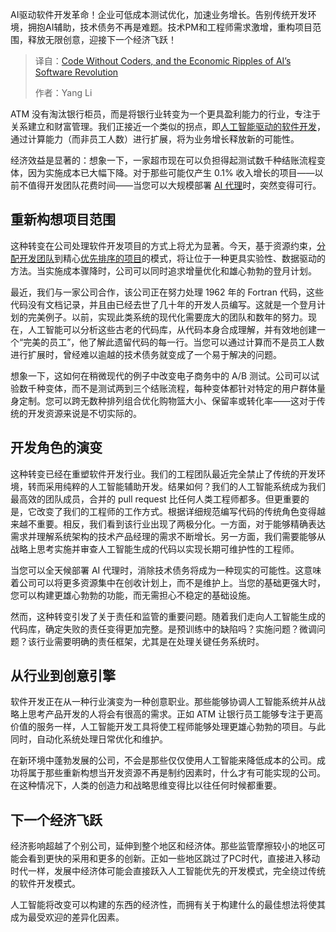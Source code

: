 <!--
title: 无需程序员的代码，以及人工智能软件革命的经济涟漪
cover: https://cdn.thenewstack.io/media/2025/01/00fd50f9-blake-connally-b3l0g6hlxr8-unsplash-scaled.jpg
summary: AI驱动软件开发革命！企业可低成本测试优化，加速业务增长。告别传统开发环境，拥抱AI辅助，技术债务不再是难题。技术PM和工程师需求激增，重构项目范围，释放无限创意，迎接下一个经济飞跃！
-->

AI驱动软件开发革命！企业可低成本测试优化，加速业务增长。告别传统开发环境，拥抱AI辅助，技术债务不再是难题。技术PM和工程师需求激增，重构项目范围，释放无限创意，迎接下一个经济飞跃！

> 译自：[Code Without Coders, and the Economic Ripples of AI’s Software Revolution](https://thenewstack.io/code-without-coders-and-the-economic-ripples-of-ais-software-revolution/)
> 
> 作者：Yang Li

ATM 没有淘汰银行柜员，而是将银行业转变为一个更具盈利能力的行业，专注于关系建立和财富管理。我们正接近一个类似的拐点，即[人工智能驱动的软件开发](https://thenewstack.io/software-in-2025-simplification-automation-and-integration/)，通过计算能力（而非员工人数）进行扩展，将为业务增长释放新的可能性。

经济效益是显著的：想象一下，一家超市现在可以负担得起测试数千种结账流程变体，因为实施成本已大幅下降。对于那些可能仅产生 0.1% 收入增长的项目——以前不值得开发团队花费时间——当您可以大规模部署 [AI 代理](https://thenewstack.io/ai-agents-a-comprehensive-introduction-for-developers/)时，突然变得可行。

## 重新构想项目范围

这种转变在公司处理软件开发项目的方式上将尤为显著。今天，基于资源约束，[分配开发团队](https://thenewstack.io/scrum-sucks-because-youre-doing-it-wrong/)到精心[优先排序的项目](https://thenewstack.io/agile-reinvented-a-look-into-the-future/)的模式，将让位于一种更具实验性、数据驱动的方法。当实施成本骤降时，公司可以同时追求增量优化和雄心勃勃的登月计划。

最近，我们与一家公司合作，该公司正在努力处理 1962 年的 Fortran 代码，这些代码没有文档记录，并且由已经去世了几十年的开发人员编写。这就是一个登月计划的完美例子。以前，实现此类系统的现代化需要庞大的团队和数年的努力。现在，人工智能可以分析这些古老的代码库，从代码本身合成理解，并有效地创建一个“完美的员工”，他了解此遗留代码的每一行。当您可以通过计算而不是员工人数进行扩展时，曾经难以逾越的技术债务就变成了一个易于解决的问题。

想象一下，这如何在稍微现代的例子中改变电子商务中的 A/B 测试。公司可以试验数千种变体，而不是测试两到三个结账流程，每种变体都针对特定的用户群体量身定制。您可以跨无数种排列组合优化购物篮大小、保留率或转化率——这对于传统的开发资源来说是不切实际的。

## 开发角色的演变

这种转变已经在重塑软件开发行业。我们的工程团队最近完全禁止了传统的开发环境，转而采用纯粹的人工智能辅助开发。结果如何？我们的人工智能系统成为我们最高效的团队成员，合并的 pull request 比任何人类工程师都多。但更重要的是，它改变了我们的工程师的工作方式。根据详细规范编写代码的传统角色变得越来越不重要。相反，我们看到该行业出现了两极分化。一方面，对于能够精确表达需求并理解系统架构的技术产品经理的需求不断增长。另一方面，我们需要能够从战略上思考实施并审查人工智能生成的代码以实现长期可维护性的工程师。

当您可以全天候部署 AI 代理时，消除技术债务将成为一种现实的可能性。这意味着公司可以将更多资源集中在创收计划上，而不是维护上。当您的基础更强大时，您可以构建更雄心勃勃的功能，而无需担心不稳定的基础设施。

然而，这种转变引发了关于责任和监管的重要问题。随着我们走向人工智能生成的代码库，确定失败的责任变得更加完整。是预训练中的缺陷吗？实施问题？微调问题？该行业需要明确的责任框架，尤其是在处理关键任务系统时。

## 从行业到创意引擎

软件开发正在从一种行业演变为一种创意职业。那些能够协调人工智能系统并从战略上思考产品开发的人将会有很高的需求。正如 ATM 让银行员工能够专注于更高价值的服务一样，人工智能开发工具将使工程师能够处理更雄心勃勃的项目。与此同时，自动化系统处理日常优化和维护。

在新环境中蓬勃发展的公司，不会是那些仅仅使用人工智能来降低成本的公司。成功将属于那些重新构想当开发资源不再是制约因素时，什么才有可能实现的公司。在这种情况下，人类的创造力和战略思维变得比以往任何时候都重要。

## 下一个经济飞跃

经济影响超越了个别公司，延伸到整个地区和经济体。那些监管摩擦较小的地区可能会看到更快的采用和更多的创新。正如一些地区跳过了PC时代，直接进入移动时代一样，发展中经济体可能会直接跃入人工智能优先的开发模式，完全绕过传统的软件开发模式。

人工智能将改变可以构建的东西的经济性，而拥有关于构建什么的最佳想法将使其成为最受欢迎的差异化因素。